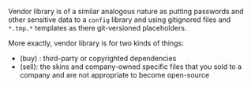 Vendor library is of a similar analogous nature as putting passwords and other sensitive data to a `config` library and using gitignored files and `*.tmp.*` templates as there git-versioned placeholders.

More exactly, vendor library is for two kinds of things:

 - (buy) : third-party or copyrighted dependencies
 - (sell): the skins and company-owned specific files that you sold to a company and are not appropriate to become open-source
